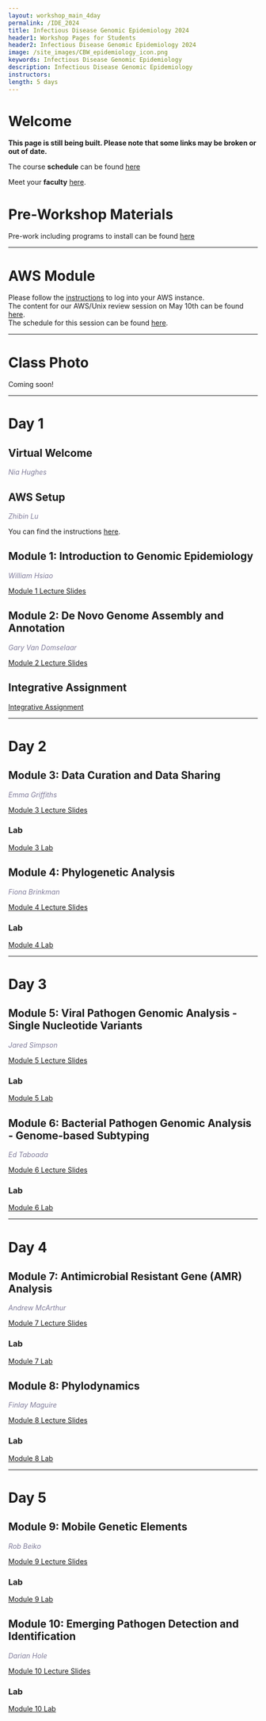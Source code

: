 ```yaml
---
layout: workshop_main_4day
permalink: /IDE_2024
title: Infectious Disease Genomic Epidemiology 2024
header1: Workshop Pages for Students
header2: Infectious Disease Genomic Epidemiology 2024
image: /site_images/CBW_epidemiology_icon.png
keywords: Infectious Disease Genomic Epidemiology
description: Infectious Disease Genomic Epidemiology
instructors: 
length: 5 days
---
```


# Welcome <a id="welcome"></a> 

**This page is still being built. Please note that some links may be broken or out of date.**

The course **schedule** can be found [here](https://bioinformaticsdotca.github.io/IDE_2024_schedule)

Meet your **faculty** [here]().

# Pre-Workshop Materials <a id="preworkshop"></a>

Pre-work including programs to install can be found [here](https://forms.gle/Qgd2X2RQm8obbnxFA)

***
# AWS Module <a id="preworkshop"></a>

Please follow the [instructions](https://bioinformaticsdotca.github.io/AWS_setup) to log into your AWS instance.  
The content for our AWS/Unix review session on May 10th can be found [here](IDE_2024_AWSUNIX).  
The schedule for this session can be found [here](https://bioinformaticsdotca.github.io/IDE_2024_AWSUNIX_schedule).  


***
# Class Photo

Coming soon!  

***

# Day 1 <a id="day1"></a>

## Virtual Welcome

*<font color="#827e9c"> Nia Hughes</font>*

## AWS Setup
*<font color="#827e9c">Zhibin Lu</font>*  

You can find the instructions [here](https://bioinformaticsdotca.github.io/AWS_setup).

## Module 1: Introduction to Genomic Epidemiology

*<font color="#827e9c">William Hsiao</font>*  

<!-- [Module 1 Lecture Recording]()   -->
[Module 1 Lecture Slides]()  


## Module 2: De Novo Genome Assembly and Annotation
*<font color="#827e9c">Gary Van Domselaar</font>*  

<!-- [Module 2 Lecture Recording]()   -->
[Module 2 Lecture Slides]()  

## Integrative Assignment

[Integrative Assignment]()  

***
# Day 2 <a id="day2"></a>  

## Module 3: Data Curation and Data Sharing

*<font color="#827e9c">Emma Griffiths</font>*  

<!-- [Module 3 Lecture Recording]()   -->
[Module 3 Lecture Slides]()

### Lab
 
[Module 3 Lab](/IDE_2024_Module3_lab)  

## Module 4: Phylogenetic Analysis

*<font color="#827e9c">Fiona Brinkman</font>*  

<!-- [Module 4 Lecture Recording]()   -->
[Module 4 Lecture Slides]()

### Lab

[Module 4 Lab]()


***
# Day 3 <a id="day3"></a>

## Module 5: Viral Pathogen Genomic Analysis - Single Nucleotide Variants

*<font color="#827e9c">Jared Simpson</font>*  

<!-- [Module 5 Lecture Recording]()   -->
[Module 5 Lecture Slides]()

### Lab
 
[Module 5 Lab](/IDE_2024_Module5_lab)

## Module 6: Bacterial Pathogen Genomic Analysis - Genome-based Subtyping

*<font color="#827e9c">Ed Taboada</font>*  

<!-- [Module 6 Lecture Recording]()   -->
[Module 6 Lecture Slides]()

### Lab
 
[Module 6 Lab]()

***
# Day 4 <a id="day4"></a>

## Module 7: Antimicrobial Resistant Gene (AMR) Analysis

*<font color="#827e9c">Andrew McArthur</font>*  

<!-- [Module 7 Lecture Recording]()   -->
[Module 7 Lecture Slides]()
 
### Lab

[Module 7 Lab](/IDE_2024_Module7_lab)


## Module 8: Phylodynamics

*<font color="#827e9c">Finlay Maguire</font>*  

<!-- [Module 8 Lecture Recording]()   -->
[Module 8 Lecture Slides]()

### Lab
[Module 8 Lab](/IDE_2024_Module8_lab)

***
# Day 5 <a id="day3"></a>

## Module 9: Mobile Genetic Elements

*<font color="#827e9c">Rob Beiko</font>*  

<!-- [Module 9 Lecture Recording]()   -->
[Module 9 Lecture Slides]()

### Lab
[Module 9 Lab]()


## Module 10: Emerging Pathogen Detection and Identification 

*<font color="#827e9c">Darian Hole</font>*  

<!-- [Module 10 Lecture Recording]()   -->
[Module 10 Lecture Slides]()

### Lab
[Module 10 Lab]()